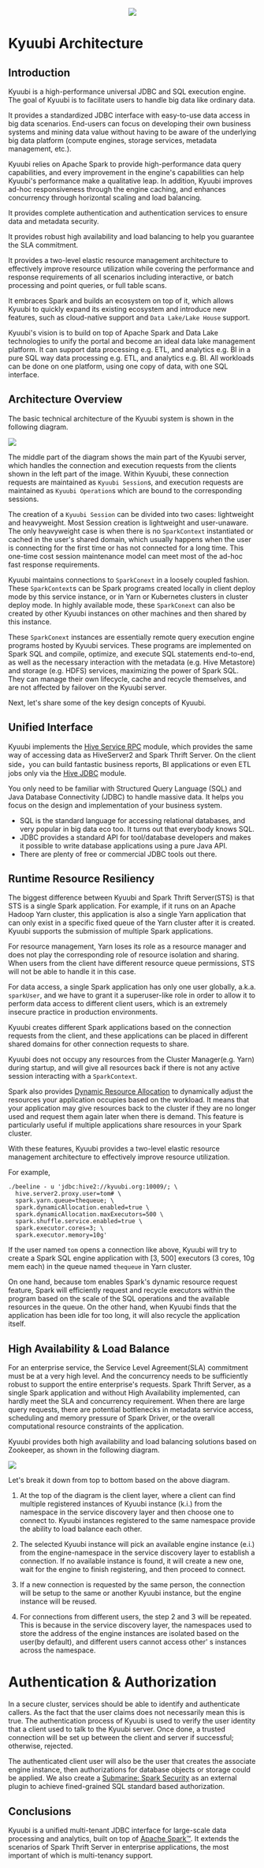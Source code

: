 <div align=center>

![](../imgs/kyuubi_logo_simple.png)

</div>

# Kyuubi Architecture

## Introduction

Kyuubi is a high-performance universal JDBC and SQL execution engine. The goal of Kyuubi is to facilitate users to handle big data like ordinary data.

It provides a standardized JDBC interface with easy-to-use data access in big data scenarios.
End-users can focus on developing their own business systems and mining data value without having to be aware of the underlying big data platform (compute engines, storage services, metadata management, etc.).

Kyuubi relies on Apache Spark to provide high-performance data query capabilities,
and every improvement in the engine's capabilities can help Kyuubi's performance make a qualitative leap.
In addition, Kyuubi improves ad-hoc responsiveness through the engine caching,
and enhances concurrency through horizontal scaling and load balancing.

It provides complete authentication and authentication services to ensure data and metadata security.

It provides robust high availability and load balancing to help you guarantee the SLA commitment.

It provides a two-level elastic resource management architecture to effectively improve resource utilization while covering the performance and response requirements of all scenarios including interactive,
or batch processing and point queries, or full table scans.

It embraces Spark and builds an ecosystem on top of it,
which allows Kyuubi to quickly expand its existing ecosystem and introduce new features,
such as cloud-native support and `Data Lake/Lake House` support.

Kyuubi's vision is to build on top of Apache Spark and Data Lake technologies to unify the portal and become an ideal data lake management platform.
It can support data processing e.g. ETL, and analytics e.g. BI in a pure SQL way data processing e.g. ETL, and analytics e.g. BI.
All workloads can be done on one platform, using one copy of data, with one SQL interface.

## Architecture Overview

The basic technical architecture of the Kyuubi system is shown in the following diagram.

![](../imgs/kyuubi_architecture_new.png)

The middle part of the diagram shows the main part of the Kyuubi server,
which handles the connection and execution requests from the clients shown in the left part of the image. Within Kyuubi,
these connection requests are maintained as `Kyuubi Session`s,
and execution requests are maintained as `Kyuubi Operation`s which are bound to the corresponding sessions.

The creation of a `Kyuubi Session` can be divided into two cases: lightweight and heavyweight.
Most Session creation is lightweight and user-unaware.
The only heavyweight case is when there is no `SparkContext` instantiated or cached in the user's shared domain,
which usually happens when the user is connecting for the first time or has not connected for a long time.
This one-time cost session maintenance model can meet most of the ad-hoc fast response requirements.

Kyuubi maintains connections to `SparkConext` in a loosely coupled fashion. These `SparkContext`s can be Spark programs created locally in client deploy mode by this service instance,
or in Yarn or Kubernetes clusters in cluster deploy mode.
In highly available mode, these `SparkConext` can also be created by other Kyuubi instances on other machines and then shared by this instance.

These `SparkConext` instances are essentially remote query execution engine programs hosted by Kyuubi services.
These programs are implemented on Spark SQL and compile, optimize, and execute SQL statements end-to-end,
as well as the necessary interaction with the metadata (e.g. Hive Metastore) and storage (e.g. HDFS) services,
maximizing the power of Spark SQL.
They can manage their own lifecycle,
cache and recycle themselves,
and are not affected by failover on the Kyuubi server.

Next, let's share some of the key design concepts of Kyuubi.

## Unified Interface

Kyuubi implements the [Hive Service RPC](https://mvnrepository.com/artifact/org.apache.hive/hive-service-rpc/2.3.7) module,
which provides the same way of accessing data as HiveServer2 and Spark Thrift Server.
On the client side，you can build fantastic business reports, BI applications or even ETL jobs only via the [Hive JDBC](https://mvnrepository.com/artifact/org.apache.hive/hive-jdbc/2.3.7) module.

You only need to be familiar with Structured Query Language (SQL) and Java Database Connectivity (JDBC) to handle massive data.
It helps you focus on the design and implementation of your business system.

- SQL is the standard language for accessing relational databases, and very popular in big data eco too.
  It turns out that everybody knows SQL.
- JDBC provides a standard API for tool/database developers and makes it possible to write database applications using a pure Java API.
- There are plenty of free or commercial JDBC tools out there.

## Runtime Resource Resiliency

The biggest difference between Kyuubi and Spark Thrift Server(STS) is that STS is a single Spark application.
For example, if it runs on an Apache Hadoop Yarn cluster,
this application is also a single Yarn application that can only exist in a specific fixed queue of the Yarn cluster after it is created.
Kyuubi supports the submission of multiple Spark applications.

For resource management, Yarn loses its role as a resource manager and does not play the corresponding role of resource isolation and sharing.
When users from the client have different resource queue permissions,
STS will not be able to handle it in this case.

For data access, a single Spark application has only one user globally,
a.k.a. `sparkUser`, and we have to grant it a superuser-like role in order to allow it to perform data access to different client users,
which is an extremely insecure practice in production environments.

Kyuubi creates different Spark applications based on the connection requests from the client,
and these applications can be placed in different shared domains for other connection requests to share.

Kyuubi does not occupy any resources from the Cluster Manager(e.g. Yarn) during startup, and will give all resources back if there
is not any active session interacting with a `SparkContext`.

Spark also provides [Dynamic Resource Allocation](http://spark.apache.org/docs/latest/job-scheduling.html#dynamic-resource-allocation) to dynamically adjust the resources your application occupies based on the workload. It means
that your application may give resources back to the cluster if they are no longer used and request them again later when
there is demand. This feature is particularly useful if multiple applications share resources in your Spark cluster.

With these features, Kyuubi provides a two-level elastic resource management architecture to effectively improve resource utilization.

For example,

```shell
./beeline - u 'jdbc:hive2://kyuubi.org:10009/; \
  hive.server2.proxy.user=tom# \
  spark.yarn.queue=thequeue; \
  spark.dynamicAllocation.enabled=true \
  spark.dynamicAllocation.maxExecutors=500 \
  spark.shuffle.service.enabled=true \
  spark.executor.cores=3; \
  spark.executor.memory=10g'

```

If the user named `tom` opens a connection like above, Kyuubi will try to create a Spark SQL engine application with [3, 500] executors (3 cores, 10g mem each) in the queue named `thequeue` in Yarn cluster.

On one hand, because tom enables Spark's dynamic resource request feature,
Spark will efficiently request and recycle executors within the program based on the scale of the SQL operations and the available resources in the queue.
On the other hand, when Kyuubi finds that the application has been idle for too long, it will also recycle the application itself.


## High Availability & Load Balance

For an enterprise service, the Service Level Agreement(SLA) commitment must be at a very high level.
And the concurrency needs to be sufficiently robust to support the entire enterprise's requests.
Spark Thrift Server, as a single Spark application and without High Availability implemented, can hardly meet the SLA and concurrency requirement.
When there are large query requests, there are potential bottlenecks in metadata service access, scheduling and memory pressure of Spark Driver, or the overall computational resource constraints of the application.

Kyuubi provides both high availability and load balancing solutions based on Zookeeper, as shown in the following diagram.

![](../imgs/ha.png)

Let's break it down from top to bottom based on the above diagram.

1. At the top of the diagram is the client layer,
where a client can find multiple registered instances of Kyuubi instance (k.i.) from the namespace in the service discovery layer and then choose one to connect to.
Kyuubi instances registered to the same namespace provide the ability to load balance each other.

2. The selected Kyuubi instance will pick an available engine instance (e.i.) from the engine-namespace in the service discovery layer to establish a connection.
If no available instance is found, it will create a new one, wait for the engine to finish registering, and then proceed to connect.

3. If a new connection is requested by the same person, the connection will be setup to the same or another Kyuubi instance, but the engine instance will be reused.

4. For connections from different users, the step 2 and 3 will be repeated. 
This is because in the service discovery layer,
the namespaces used to store the address of the engine instances are isolated based on the user(by default),
and different users cannot access other' s instances across the namespace.

# Authentication & Authorization

In a secure cluster, services should be able to identify and authenticate callers.
As the fact that the user claims does not necessarily mean this is true.
The authentication process of Kyuubi is used to verify the user identity that a client used to talk to the Kyuubi server.
Once done, a trusted connection will be set up between the client and server if successful; otherwise, rejected.

The authenticated client user will also be the user that creates the associate engine instance, then authorizations for database objects or storage could be applied.
We also create a [Submarine: Spark Security](https://mvnrepository.com/artifact/org.apache.submarine/submarine-spark-security) as an external plugin to achieve fined-grained SQL standard based authorization.

## Conclusions

Kyuubi is a unified multi-tenant JDBC interface for large-scale data processing and analytics, built on top of [Apache Spark™](http://spark.apache.org/).
It extends the scenarios of Spark Thrift Server in enterprise applications, the most important of which is multi-tenancy support.
